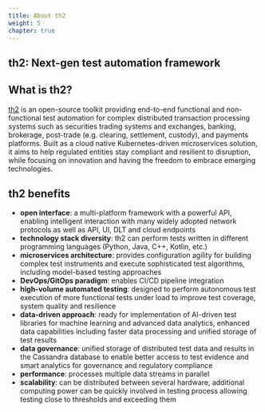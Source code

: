 ```yaml
---
title: About th2
weight: 5
chapter: true
---
```


## th2: Next-gen test automation framework
<youtube id="1W2IJBNa9WU" autoplay loop ></youtube>

## What is th2?

[th2](https://github.com/th2-net) is an open-source toolkit providing end-to-end functional and non-functional test automation for complex distributed transaction processing systems such as securities trading systems and exchanges, banking, brokerage, post-trade (e.g. clearing, settlement, custody), and payments platforms. Built as a cloud native Kubernetes-driven microservices solution, it aims to help regulated entities stay compliant and resilient to disruption, while focusing on innovation and having the freedom to embrace emerging technologies.

## th2 benefits

- **open interface**: a multi-platform framework with a powerful API, enabling intelligent interaction with many widely adopted network protocols as well as API, UI, DLT and cloud endpoints
- **technology stack diversity**: th2 can perform tests written in different programming languages (Python, Java, C++, Kotlin, etc.)
- **microservices architecture**: provides configuration agility for building complex test instruments and execute sophisticated test algorithms, including model-based testing approaches
- **DevOps/GitOps paradigm**: enables CI/CD pipeline integration
- **high-volume automated testing**: designed to perform autonomous test execution of more functional tests under load to improve test coverage, system quality and resilience
- **data-driven approach**: ready for implementation of AI-driven test libraries for machine learning and advanced data analytics, enhanced data capabilities including faster data processing and unified storage of test results
- **data governance**: unified storage of distributed test data and results in the Cassandra database to enable better access to test evidence and smart analytics for governance and regulatory compliance
- **performance**: processes multiple data streams in parallel
- **scalability**: can be distributed between several hardware, additional computing power can be quickly involved in testing process allowing testing close to thresholds and exceeding them
